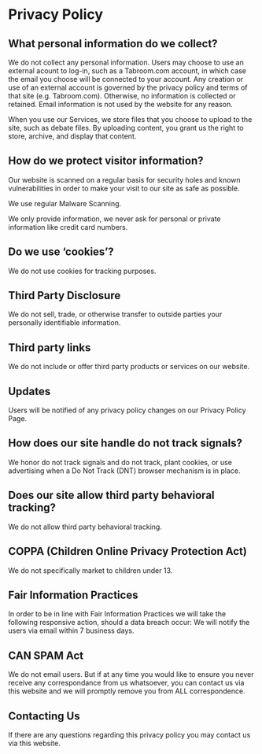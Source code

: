 # Privacy Policy

## What personal information do we collect?
We do not collect any personal information. Users may choose to use an external acount to log-in, such as a Tabroom.com account, in which case the email you choose will be connected to your account. Any creation or use of an external account is governed by the privacy policy and terms of that site (e.g. Tabroom.com). Otherwise, no information is collected or retained. Email information is not used by the website for any reason.​

When you use our Services, we store files that you choose to upload to the site, such as debate files. By uploading content, you grant us the right to store, archive, and display that content.
​
## How do we protect visitor information?
Our website is scanned on a regular basis for security holes and known vulnerabilities in order to make your visit to our site as safe as possible.

We use regular Malware Scanning.

We only provide information, we never ask for personal or private information like credit card numbers.

## Do we use ‘cookies’?
We do not use cookies for tracking purposes.

## Third Party Disclosure
We do not sell, trade, or otherwise transfer to outside parties your personally identifiable information.

## Third party links
We do not include or offer third party products or services on our website.

## Updates
Users will be notified of any privacy policy changes on our Privacy Policy Page.

## How does our site handle do not track signals?
We honor do not track signals and do not track, plant cookies, or use advertising when a Do Not Track (DNT) browser mechanism is in place.

## Does our site allow third party behavioral tracking?
We do not allow third party behavioral tracking.

## COPPA (Children Online Privacy Protection Act)
We do not specifically market to children under 13.

## Fair Information Practices
In order to be in line with Fair Information Practices we will take the following responsive action, should a data breach occur:
We will notify the users via email within 7 business days.

## CAN SPAM Act
We do not email users. But if at any time you would like to ensure you never receive any correspondance from us whatsoever, you can contact us via this website and we will promptly remove you from ALL correspondence.

## Contacting Us
If there are any questions regarding this privacy policy you may contact us via this website.
